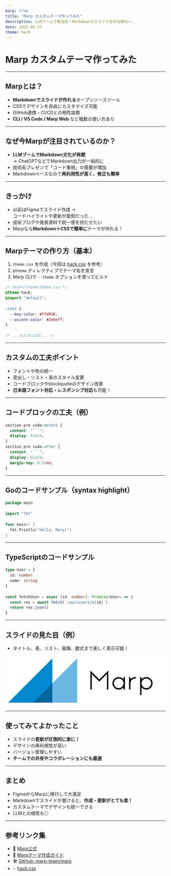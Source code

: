 ```yaml
---
marp: true
title: "Marp カスタムテーマ作ってみた"
description: LLMブームで再注目！Markdownでスライドを作る時代へ
date: 2025-05-27
theme: hack
---
```


# Marp カスタムテーマ作ってみた

---

## Marpとは？

- **Markdownでスライドが作れる**オープンソースツール
- CSSでデザインを自由にカスタマイズ可能
- GitHub連携・CI/CDとの相性抜群
- **CLI / VS Code / Marp Web** など複数の使い方あり

---

## なぜ今Marpが注目されているのか？

- **LLMブームでMarkdown文化が再燃**  
  → ChatGPTなどでMarkdown出力が一般的に  
- 技術系プレゼンで「コード重視」の需要が増加  
- Markdownベースなので**再利用性が高く、修正も簡単**

---

## きっかけ

- 以前はFigmaでスライド作成 →  
  コードハイライトや更新が面倒だった…
- 技術ブログや発表資料で統一感を持たせたい
- Marpなら**Markdown＋CSSで簡単に**テーマが作れる！

---

## Marpテーマの作り方（基本）

1. `theme.css` を作成（今回は [hack.css](https://github.com/egoist/hack) を参考）
2. `@theme` ディレクティブでテーマ名を宣言
3. Marp CLIで `--theme` オプションを使ってビルド

```css
/* decks/theme/theme.css */
@theme hack;
@import "default";

:root {
  --key-color: #ffd936;
  --accent-color: #2e6eff;
}

/* ...カスタムCSS... */
````

---

## カスタムの工夫ポイント

* フォントや色の統一
* 見出し・リスト・表のスタイル変更
* コードブロックやblockquoteのデザイン改善
* **日本語フォント対応・レスポンシブ対応**も可能！

---

## コードブロックの工夫（例）

````css
section pre code:before {
  content: "```";
  display: block;
}
section pre code:after {
  content: "```";
  display: block;
  margin-top: 0.5rem;
}
````

---

## Goのコードサンプル（syntax highlight）

```go
package main

import "fmt"

func main() {
  fmt.Println("Hello, Marp!")
}
```

---

## TypeScriptのコードサンプル

```ts
type User = {
  id: number
  name: string
}

const fetchUser = async (id: number): Promise<User> => {
  const res = await fetch(`/api/users/${id}`)
  return res.json()
}
```

---

## スライドの見た目（例）

* タイトル、表、リスト、画像、数式まで美しく表示可能！

![Marp Logo](https://raw.githubusercontent.com/marp-team/marp/master/marp.png)

---

## 使ってみてよかったこと

* スライドの**更新が圧倒的に楽に！**
* デザインの再利用性が高い
* バージョン管理しやすい
* **チームでの共有やコラボレーションにも最適**

---

## まとめ

* FigmaからMarpに移行して大満足
* Markdownでスライドが書けると、**作成・更新がとても楽！**
* カスタムテーマでデザインも統一できる
* LLMとの相性も◎

---

## 参考リンク集

* 📘 [Marp公式](https://marp.app/)
* 🎨 [Marpテーマ作成ガイド](https://marp.app/theme-css)
* 🛠️ [GitHub: marp-team/marp](https://github.com/marp-team/marp)
* 💡 [hack.css](https://github.com/egoist/hack)
